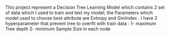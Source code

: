 This project represent a Decision Tree Learning Model which contains 2 set of data which I used to train and test my model; the Parameters which model used to choose best attribute are Entropy and GiniIndex . I have 2 hyperparameter that prevent tree to overfit with train data : 1- maximum Tree depth 2- minimum Sample Size in each node

